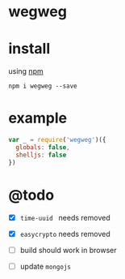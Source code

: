 # wegweg

# install

using [npm](https://npmjs.org)

```
npm i wegweg --save
```

# example

``` javascript
var _ = require('wegweg')({
  globals: false,
  shelljs: false
})
```

# @todo
- [x] `time-uuid ` needs removed
- [x] `easycrypto` needs removed
- [ ] build should work in browser
- [ ] update `mongojs`

